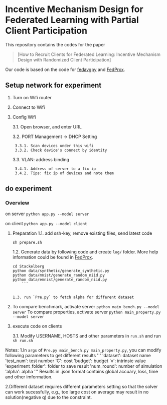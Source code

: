 # Incentive Mechanism Design for Federated Learning with Partial Client Participation

This repository contains the codes for the paper
> [How to Recruit Clients for Federated Learning: Incentive Mechanism Design with Randomized Client Participation]

Our code is based on the code for [fedavgpy](https://github.com/lx10077/fedavgpy) and [FedProx](https://github.com/litian96/FedProx).


## Setup network for experiment
1. Turn on Wifi router
2. Connect to Wifi
   
3. Config Wifi

    3.1. Open browser, and enter URL

    3.2. PORT Management -> DHCP Setting

        3.3.1. Scan devices under this wifi
        3.3.2. Check device's connect by identity

    3.3. VLAN: address binding
        
        3.4.1. Address of server to a fix ip 
        3.4.2. Tips: fix ip of devices and note them

## do experiment

### Overview
on server
`
python app.py --model server
`

on client
`
python app.py --model client
`

1. Preparation
    1.1. add ssh-key, remove existing files, send latest code 
    ```
    sh prepare.sh
    ```
    1.2. Generate data by following code and create `log/` folder. More help information could be found in [FedProx](<https://github.com/litian96/FedProx>).

    ```
    cd Stackelberg
    python data/synthetic/generate_synthetic.py
    python data/mnist/generate_random_niid.py
    python data/emnist/generate_random_niid.py
        ``` 
    

    1.3. run `Pre.py` to fetch alpha for different dataset 

2. To compare benchmark, activate server `python main_bench.py --model server`
   To compare properties, activate server  `python main_property.py --model server`
   
3. execute code on clients

    3.1.  Modify USERNAME, HOSTS and other parameters in `run.sh` and run `sh run.sh`

    
Notes:
1.In `args` of `Pre.py main_bench.py main_property.py`, you can modify following parameters to get different results
'''
'dataset': dataset name
'test_num': test number
'C': cost
'budget': budget
'v': intrinsic value
'experiment_folder': folder to save result
'num_round': number of simulation
'alpha': alpha
'''
Results in .json format contains global accuary, loss, time and other imformation. 

2.Different dataset requires different parameters setting so that the solver can work sucessfully, e.g., too large cost on average may result in no solution(negative q) due to the constraint.    


